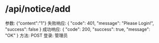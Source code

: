 # /api/notice/add

参数: {“content":"1"}
失败响应: {
"code": 401,
"message": "Please Login!",
"success": false
}
成功响应: {
"code": 200,
"success": true,
"message": "OK"
}
方法: POST
登录: 管理员
